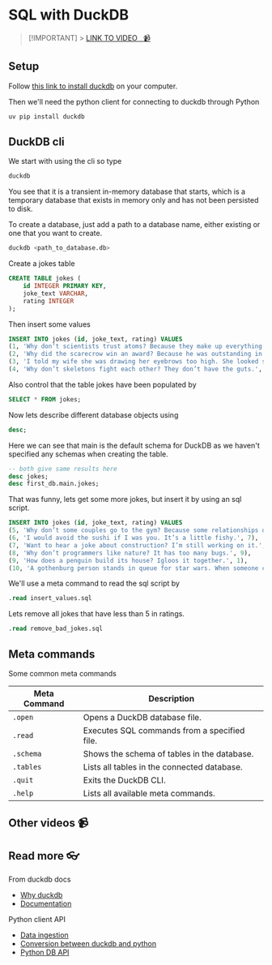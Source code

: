 # SQL with DuckDB

<!-- [![video](https://github.com/kokchun/assets/blob/025ae8622a25d5522d11b21108f52f1df9388ea2/data_warehouse/snowflake_free_trial.png?raw=true)](https://github.com/kokchun/assets/blob/025ae8622a25d5522d11b21108f52f1df9388ea2/data_warehouse/snowflake_free_trial.png?raw=true) -->

> [!IMPORTANT] > [LINK TO VIDEO &nbsp; :video_camera:](https://)

## Setup

Follow [this link to install duckdb](https://duckdb.org/docs/installation/?version=stable&environment=cli&platform=macos&download_method=package_manager) on your computer.

Then we'll need the python client for connecting to duckdb through Python

```bash
uv pip install duckdb
```

## DuckDB cli

We start with using the cli so type

```bash
duckdb
```

You see that it is a transient in-memory database that starts, which is a temporary database that exists in memory only and has not been persisted to disk.

To create a database, just add a path to a database name, either existing or one that you want to create. 

```bash
duckdb <path_to_database.db>
```

Create a jokes table
```sql 
CREATE TABLE jokes (
    id INTEGER PRIMARY KEY,
    joke_text VARCHAR,
    rating INTEGER
);
```

Then insert some values
```sql
INSERT INTO jokes (id, joke_text, rating) VALUES
(1, 'Why don’t scientists trust atoms? Because they make up everything!', 8),
(2, 'Why did the scarecrow win an award? Because he was outstanding in his field!', 7),
(3, 'I told my wife she was drawing her eyebrows too high. She looked surprised.', 9),
(4, 'Why don’t skeletons fight each other? They don’t have the guts.', 6);
```

Also control that the table jokes have been populated by 

```sql 
SELECT * FROM jokes;
```

Now lets describe different database objects using

```sql
desc;
```

Here we can see that main is the default schema for DuckDB as we haven't specified any schemas when creating the table. 

```sql
-- both give same results here
desc jokes;
desc first_db.main.jokes;
```


That was funny, lets get some more jokes, but insert it by using an sql script. 

```sql
INSERT INTO jokes (id, joke_text, rating) VALUES
(5, 'Why don’t some couples go to the gym? Because some relationships don’t work out.', 8),
(6, 'I would avoid the sushi if I was you. It’s a little fishy.', 7),
(7, 'Want to hear a joke about construction? I’m still working on it.', 6),
(8, 'Why don’t programmers like nature? It has too many bugs.', 9),
(9, 'How does a penguin build its house? Igloos it together.', 1),
(10, 'A gothenburg person stands in queue for star wars. When someone cuts the line he says ge daj.', 2);
```

We'll use a meta command to read the sql script by

```sql
.read insert_values.sql
```

Lets remove all jokes that have less than 5 in ratings. 

```sql 
.read remove_bad_jokes.sql
```

## Meta commands
Some common meta commands

| Meta Command | Description                                 |
|--------------|---------------------------------------------|
| `.open`      | Opens a DuckDB database file.               |
| `.read`      | Executes SQL commands from a specified file.|
| `.schema`    | Shows the schema of tables in the database. |
| `.tables`    | Lists all tables in the connected database. |
| `.quit`      | Exits the DuckDB CLI.                       |
| `.help`      | Lists all available meta commands.          |


## Other videos :video_camera:

## Read more :eyeglasses:

From duckdb docs

- [Why duckdb](https://duckdb.org/why_duckdb)
- [Documentation](https://duckdb.org/docs/index)


Python client API

- [Data ingestion](https://duckdb.org/docs/api/python/data_ingestion)
- [Conversion between duckdb and python](https://duckdb.org/docs/api/python/conversion)
- [Python DB API](https://duckdb.org/docs/api/python/dbapi)
